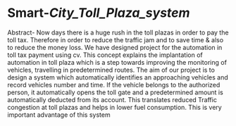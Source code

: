 # Smart-_City_Toll_Plaza_system_
 Abstract-  Now days there is a huge rush in the toll plazas in order to pay the toll tax. Therefore in order to reduce the traffic jam and to save time &amp; also to reduce the money loss. We have designed project for the automation in toll tax payment using cv. This concept explains the implantation of automation in toll plaza which is a step towards improving the monitoring of vehicles, travelling in predetermined routes. The aim of our project is to design a system which automatically identifies an approaching vehicles and record vehicles number and time. If the vehicle belongs to the authorized person, it automatically opens the toll gate and a predetermined amount is automatically deducted from its account. This translates reduced Traffic congestion at toll plazas and helps in lower fuel consumption. This is very important advantage of this system
